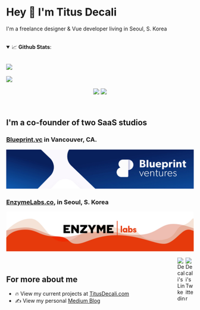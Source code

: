 # Hey 👋 I'm Titus Decali
I'm a freelance designer & Vue developer living in Seoul, S. Korea

<br>

<details open>
 <summary> 📈 <b>Github Stats</b>: </summary>

<br>

<img
  src="https://cr-ss-service.azurewebsites.net/api/ScreenShot?widget=summary&username=titusdecali&badges=2&show-avatar=false&style=--header-bg-color:%23000;--border-radius:10px"
/>

<img
  src="https://cr-skills-chart-widget.azurewebsites.net/api/api?username=titusdecali&skills=Vue,C%2B%2B,C%23,SCSS,Svelte&width=820"
/>

<p align = "center">
  <img src="https://github-readme-stats.vercel.app/api?username=titusdecali&show_icons=true&theme=tokyonight&line_height=27">
  <img src="https://github-readme-stats.vercel.app/api/top-langs/?username=titusdecali&hide=css,java,html&theme=tokyonight">
</p>

<br>

## I'm a co-founder of two SaaS studios

### <a href="https://enzymelabs.co" target="_blank" rel="noopener">Blueprint.vc</a> in Vancouver, CA.

<a href="https://blueprint.vc" target="_blank" rel="noopener">
  <img src="/assets/header-blueprint.jpg" alt="Blueprint">
</a>

<br>

### <a href="https://enzymelabs.co" target="_blank" rel="noopener">EnzymeLabs.co</a>, in Seoul, S. Korea

<a href="https://enzymelabs.co" target="_blank" rel="noopener">
  <img src="/assets/header-enzyme.jpg" alt="Enzymelabs">
</a>

<a href="https://twitter.com/titusdecali" target="_blank" rel="nofollow"><img align="right" alt="Decali's Twitter" width="22px" src="https://cdn.jsdelivr.net/npm/simple-icons@v3/icons/twitter.svg" /></a><a href="https://www.linkedin.com/in/titusdecali" target="_blank" rel="nofollow"><img align="right" alt="Decali's Linkedin" width="22px" src="https://cdn.jsdelivr.net/npm/simple-icons@v3/icons/linkedin.svg" /></a>

<br>

## For more about me

- 🔥 View my current projects at [TitusDecali.com](https://titusdecali.com/)
- ✍️ View my personal [Medium Blog](https://medium.com/@titusdecali)

</details>
